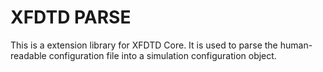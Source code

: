 # XFDTD PARSE

This is a extension library for XFDTD Core. It is used to parse the human-readable configuration file into a simulation configuration object.
